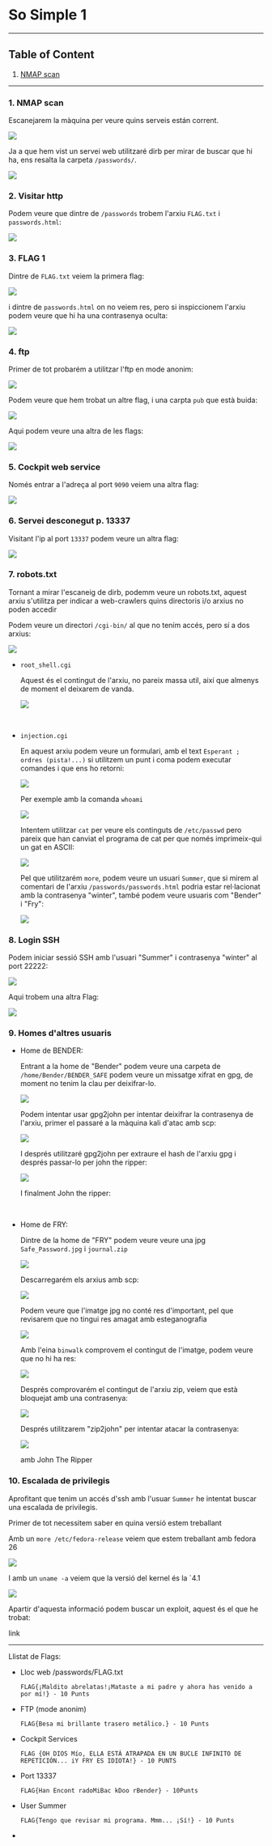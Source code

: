 # So Simple 1

---

## Table of Content

1. [NMAP scan]()

---

### 1. NMAP scan

Escanejarem la màquina per veure quins serveis están corrent.

![](img/insebrectf01.png)

Ja a que hem vist un servei web utilitzaré dirb per mirar de buscar que hi ha, ens resalta la carpeta `/passwords/`.

![](img/insebrectf02.png)

### 2. Visitar http
    
Podem veure que dintre de `/passwords` trobem l'arxiu `FLAG.txt` i `passwords.html`:

![](img/insebrectf03.png)

### 3. FLAG 1

Dintre de `FLAG.txt` veiem la primera flag:

![](img/insebrectf04.png)

i dintre de `passwords.html` on no veiem res, pero si inspiccionem l'arxiu podem veure que hi ha una contrasenya oculta:

![](img/insebrectf05.png)

### 4. ftp

Primer de tot probarém a utilitzar l'ftp en mode anonim:

![](img/insebrectf06.png)

Podem veure que hem trobat un altre flag, i una carpta `pub` que està buida:

![](img/insebrectf07.png)

Aqui podem veure una altra de les flags:

![](img/insebrectf08.png)


### 5. Cockpit web service

Només entrar a l'adreça al port `9090` veiem una altra flag:

![](img/insebrectf09.png)

### 6. Servei desconegut p. 13337

Visitant l'ip al port `13337` podem veure un altra flag:

![](img/insebrectf10.png)

### 7. robots.txt

Tornant a mirar l'escaneig de dirb, podemm veure un robots.txt, aquest arxiu s'utilitza per indicar a web-crawlers quins directoris i/o arxius no poden accedir

Podem veure un directori `/cgi-bin/` al que no tením accés, pero sí a dos arxius:

![](img/insebrectf11.png)

* `root_shell.cgi`

    Aquest és el contingut de l'arxiu, no pareix massa util, així que almenys de moment el deixarem de vanda.

    ![](img/insebrectf12.png)

<br>

* `injection.cgi`

    En aquest arxiu podem veure un formulari, amb el text `Esperant ; ordres (pista!...)` si utilitzem un punt i coma podem executar comandes i que ens ho retorni: 

    ![](img/insebrectf13.png)

    Per exemple amb la comanda `whoami`

    ![](img/insebrectf14.png)

    Intentem utilitzar `cat` per veure els continguts de `/etc/passwd` pero pareix que han canviat el programa de cat per que només imprimeix-qui un gat en ASCII:

    ![](img/insebrectf15.png)

    Pel que utilitzarém `more`, podem veure un usuari `Summer`, que si mirem al comentari de l'arxiu `/passwords/passwords.html` podria estar rel·lacionat amb la contrasenya "winter", també podem veure usuaris com "Bender" i "Fry":

    ![](img/insebrectf16.png)

### 8. Login SSH

Podem iniciar sessió SSH amb l'usuari "Summer" i contrasenya "winter" al port 22222:

![](img/insebrectf17.png)

Aqui trobem una altra Flag:

![](img/insebrectf18.png)

### 9. Homes d'altres usuaris

* Home de BENDER:

    Entrant a la home de "Bender" podem veure una carpeta de `/home/Bender/BENDER_SAFE` podem veure un missatge xifrat en gpg, de moment no tenim la clau per deixifrar-lo.

    ![](img/insebrectf19.png)

    Podem intentar usar gpg2john per intentar deixifrar la contrasenya de l'arxiu, primer el passaré a la màquina kali d'atac amb scp:
  
    ![](img/insebrectf26.png)
  
    I després utilitzaré gpg2john per extraure el hash de l'arxiu gpg i després passar-lo per john the ripper:

    ![](img/insebrectf27.png)

    I finalment John the ripper:


    
<br>

* Home de FRY:

    Dintre de la home de "FRY" podem veure veure una jpg `Safe_Password.jpg` i `journal.zip`

    ![](img/insebrectf20.png)

    Descarregarém els arxius amb scp:

    ![](img/insebrectf21.png)

    Podem veure que l'imatge jpg no conté res d'important, pel que revisarem que no tingui res amagat amb esteganografia

    ![](img/insebrectf22.png)

    Amb l'eina `binwalk` comprovem el contingut de l'imatge, podem veure que no hi ha res:

    ![](img/insebrectf23.png)

    Després comprovarém el contingut de l'arxiu zip, veiem que està bloquejat amb una contrasenya:
    
    ![](img/insebrectf24.png)

    Després utilitzarem "zip2john" per intentar atacar la contrasenya:

    ![](img/insebrectf25.png)

     amb John The Ripper

### 10. Escalada de privilegis

Aprofitant que tenim un accés d'ssh amb l'usuar `Summer` he intentat buscar una escalada de privilegis.

Primer de tot necessitem saber en quina versió estem treballant

Amb un `more /etc/fedora-release` veiem que estem treballant amb fedora 26

![](img/insebrectf28.png)

I amb un `uname -a` veiem que la versió del kernel és la `4.1

![](img/insebrectf29.png)

Apartir d'aquesta informació podem buscar un exploit, aquest és el que he trobat:

link

---

Llistat de Flags:

* Lloc web /passwords/FLAG.txt 
  
  `FLAG{¡Maldito abrelatas!¡Mataste a mi padre y ahora has venido a por mí!} - 10 Punts`

* FTP (mode anonim)
 
  `FLAG{Besa mi brillante trasero metálico.} - 10 Punts`

* Cockpit Services 
  
  `FLAG {OH DIOS Mío, ELLA ESTÁ ATRAPADA EN UN BUCLE INFINITO DE REPETICIÓN... iY FRY ES IDIOTA!} - 10 PUNTS`

* Port 13337 
  
  `FLAG{Han Encont radoMiBac kDoo rBender} - 10Punts`

* User Summer 
  
  `FLAG{Tengo que revisar mi programa. Mmm... ¡Sí!} - 10 Punts`

* 
